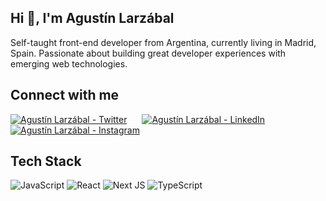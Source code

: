 ## Hi 👋, I'm Agustín Larzábal

Self-taught front-end developer from Argentina, currently living in Madrid, Spain. Passionate about building great developer experiences with emerging web technologies.

## Connect with me

<a href="https://twitter.com/RareGaZz"><img src="https://icongr.am/fontawesome/twitter.svg?size=32&color=6e7681" alt="Agustín Larzábal - Twitter" style="margin-right: 20px" /></a>
<a href="https://www.linkedin.com/in/agustinlarzabal/"><img src="https://icongr.am/fontawesome/linkedin.svg?size=32&color=6e7681" alt="Agustín Larzábal - LinkedIn" style="margin-right: 20px" /></a>
<a href="https://www.instagram.com/agustinlarzabal/"><img src="https://icongr.am/fontawesome/instagram.svg?size=32&color=6e7681" alt="Agustín Larzábal - Instagram" style="margin-right: 20px" /></a>

## Tech Stack

![JavaScript](https://img.shields.io/badge/javascript-%23323330.svg?style=for-the-badge&logo=javascript&logoColor=%23F7DF1E)
![React](https://img.shields.io/badge/react-%2320232a.svg?style=for-the-badge&logo=react&logoColor=%2361DAFB)
![Next JS](https://img.shields.io/badge/Next-black?style=for-the-badge&logo=next.js&logoColor=white)
![TypeScript](https://img.shields.io/badge/typescript-%23007ACC.svg?style=for-the-badge&logo=typescript&logoColor=white)
